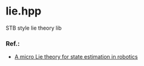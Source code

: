 # lie.hpp
STB style lie theory lib

### Ref.:

- [A micro Lie theory for state estimation in robotics](https://arxiv.org/abs/1812.01537)

